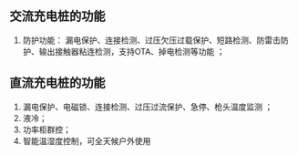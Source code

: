## 交流充电桩的功能

1. 防护功能：  漏电保护、连接检测、过压欠压过载保护、短路检测、防雷击防护、输出接触器粘连检测，支持OTA、掉电检测等功能 ；



## 直流充电桩的功能

1.  漏电保护、电磁锁、连接检测、过压过流保护、急停、枪头温度监测 ；
2. 液冷；
3. 功率柜群控；
4. 智能温湿度控制，可全天候户外使用 